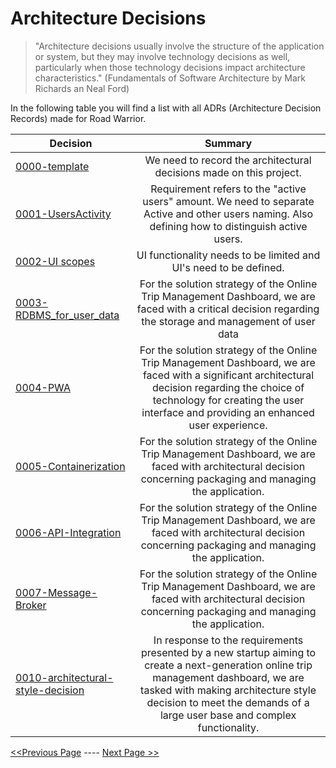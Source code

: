 # Architecture Decisions

> "Architecture decisions usually involve the structure of the application or system, but they may involve technology decisions as well, particularly when those technology decisions impact architecture characteristics." (Fundamentals of Software Architecture by Mark Richards an Neal Ford)

In the following table you will find a list with all ADRs (Architecture Decision Records) made for Road Warrior.

| Decision                                                                          |                                                                                                                          Summary                                                                                                                          | 
|-----------------------------------------------------------------------------------|:---------------------------------------------------------------------------------------------------------------------------------------------------------------------------------------------------------------------------------------------------------:|
| [0000-template](../ADRs/0000-template.md)                                         |                                                                                            We need to record the architectural decisions made on this project.                                                                                            |
| [0001-UsersActivity](../ADRs/0001-UsersActivity_state.md)                         |                                                    Requirement refers to the "active users" amount. We need to separate Active and other users naming. Also defining how to distinguish active users.                                                     |
| [0002-UI scopes](../ADRs/0002-UI_scopes.md)                                       |                                                                                             UI functionality needs to be limited and UI's need to be defined.                                                                                             |
| [0003-RDBMS_for_user_data](../ADRs/0003-RDBMS_for_user_data.md)                   |                                                For the solution strategy of the Online Trip Management Dashboard, we are faced with a critical decision regarding the storage and management of user data                                                 |
| [0004-PWA](../ADRs/0004-PWA.md)                                                   |          For the solution strategy of the Online Trip Management Dashboard, we are faced with a significant architectural decision regarding the choice of technology for creating the user interface and providing an enhanced user experience.          |
| [0005-Containerization](../ADRs/0005-Containerization.md)                         |                                                                                            For the solution strategy of the Online Trip Management Dashboard, we are faced with architectural decision concerning packaging and managing the application.                                                                                           |
| [0006-API-Integration](../ADRs/0006-API-Integration.md)                           |                                                                                            For the solution strategy of the Online Trip Management Dashboard, we are faced with architectural decision concerning packaging and managing the application.                                                                                           |
| [0007-Message-Broker](../ADRs/0007-Message-Broker.md)                            |                                                                                            For the solution strategy of the Online Trip Management Dashboard, we are faced with architectural decision concerning packaging and managing the application.                                                                                           |
| [0010-architectural-style-decision](../ADRs/0010-architectural-style-decision.md) | In response to the requirements presented by a new startup aiming to create a next-generation online trip management dashboard, we are tasked with making architecture style decision to meet the demands of a large user base and complex functionality. |


[<<Previous Page](./05_Architectural_Quanta.md) ---- [Next Page >>](./07_Architectural_Characteristics.md)
